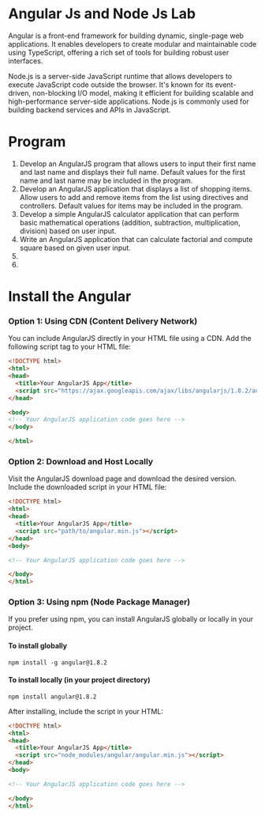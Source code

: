# Angular Js and Node Js Lab 

Angular is a front-end framework for building dynamic, single-page web applications. It enables developers to create modular and maintainable code using TypeScript, offering a rich set of tools for building robust user interfaces.
 
Node.js is a server-side JavaScript runtime that allows developers to execute JavaScript code outside the browser. It's known for its event-driven, non-blocking I/O model, making it efficient for building scalable and high-performance server-side applications. Node.js is commonly used for building backend services and APIs in JavaScript.
 
# Program 
1.  Develop an AngularJS program that allows users to input their first name and last name and displays their full name. Default values for the first name and last name may be included in the program.
2.  Develop an AngularJS application that displays a list of shopping items. Allow users to add and remove items from the list using directives and controllers. Default values for items may be included in the program.
3.  Develop a simple AngularJS calculator application that can perform basic mathematical operations (addition, subtraction, multiplication, division) based on user input.
4. Write an AngularJS application that can calculate factorial and compute square based on given user input. 
5.  
6.  



#  Install the Angular 

### Option 1: Using CDN (Content Delivery Network)
You can include AngularJS directly in your HTML file using a CDN. Add the following script tag to your HTML file:
``` html
<!DOCTYPE html>
<html>
<head>
  <title>Your AngularJS App</title>
  <script src="https://ajax.googleapis.com/ajax/libs/angularjs/1.8.2/angular.min.js"></script>
</head>

<body>
<!-- Your AngularJS application code goes here -->
</body>

</html>
```

### Option 2: Download and Host Locally
Visit the AngularJS download page and download the desired version.
Include the downloaded script in your HTML file:
```html
<!DOCTYPE html>
<html>
<head>
  <title>Your AngularJS App</title>
  <script src="path/to/angular.min.js"></script>
</head>
<body>

<!-- Your AngularJS application code goes here -->

</body>
</html>
```

### Option 3: Using npm (Node Package Manager)
If you prefer using npm, you can install AngularJS globally or locally in your project.
    
#### To install globally
    npm install -g angular@1.8.2

#### To install locally (in your project directory)
    npm install angular@1.8.2

After installing, include the script in your HTML:
``` html
<!DOCTYPE html>
<html>
<head>
  <title>Your AngularJS App</title>
  <script src="node_modules/angular/angular.min.js"></script>
</head>
<body>

<!-- Your AngularJS application code goes here -->

</body>
</html>
```

